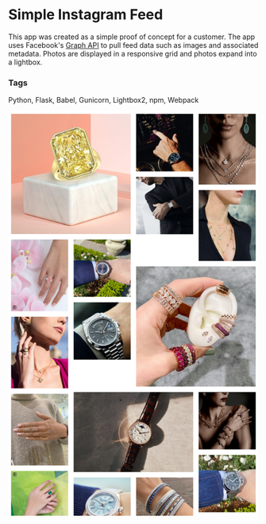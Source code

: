 # Simple Instagram Feed

This app was created as a simple proof of concept for a customer. The app uses Facebook's [Graph API](https://developers.facebook.com/docs/graph-api) to pull feed data such as images and associated metadata. Photos are displayed in a responsive grid and photos expand into a lightbox.

### Tags
Python, Flask, Babel, Gunicorn, Lightbox2, npm, Webpack


![Example of App in use](https://github.com/DeFeNdog/Simple-Instagram-Photo-Feed/blob/master/instagram_feed_example.jpg)

